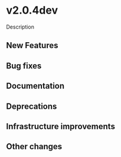 # v2.0.4dev

Description

## New Features

## Bug fixes

## Documentation 

## Deprecations

## Infrastructure improvements

## Other changes